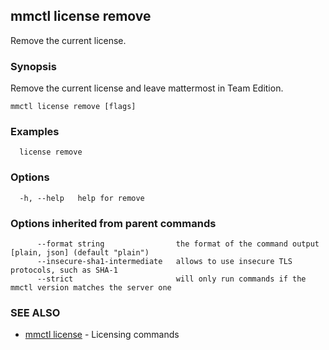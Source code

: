 ## mmctl license remove

Remove the current license.

### Synopsis

Remove the current license and leave mattermost in Team Edition.

```
mmctl license remove [flags]
```

### Examples

```
  license remove
```

### Options

```
  -h, --help   help for remove
```

### Options inherited from parent commands

```
      --format string                the format of the command output [plain, json] (default "plain")
      --insecure-sha1-intermediate   allows to use insecure TLS protocols, such as SHA-1
      --strict                       will only run commands if the mmctl version matches the server one
```

### SEE ALSO

* [mmctl license](mmctl_license.md)	 - Licensing commands

